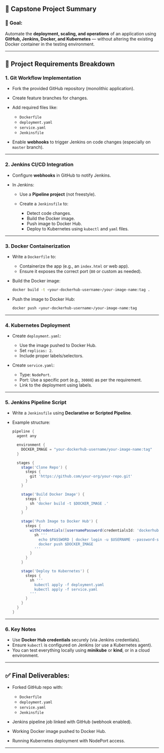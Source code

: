 ## 🔧 **Capstone Project Summary**

### 🎯 **Goal**:

Automate the **deployment, scaling, and operations** of an application using **GitHub, Jenkins, Docker, and Kubernetes** — without altering the existing Docker container in the testing environment.

---

## 📝 **Project Requirements Breakdown**

### **1. Git Workflow Implementation**

* Fork the provided GitHub repository (monolithic application).
* Create feature branches for changes.
* Add required files like:

  * `Dockerfile`
  * `deployment.yaml`
  * `service.yaml`
  * `Jenkinsfile`
* Enable **webhooks** to trigger Jenkins on code changes (especially on `master` branch).

---

### **2. Jenkins CI/CD Integration**

* Configure **webhooks** in GitHub to notify Jenkins.
* In Jenkins:

  * Use a **Pipeline project** (not freestyle).
  * Create a `Jenkinsfile` to:

    * Detect code changes.
    * Build the Docker image.
    * Push image to Docker Hub.
    * Deploy to Kubernetes using `kubectl` and `yaml` files.

---

### **3. Docker Containerization**

* Write a `Dockerfile` to:

  * Containerize the app (e.g., an `index.html` or web app).
  * Ensure it exposes the correct port (`80` or custom as needed).
* Build the Docker image:

  ```sh
  docker build -t <your-dockerhub-username>/your-image-name:tag .
  ```
* Push the image to Docker Hub:

  ```sh
  docker push <your-dockerhub-username>/your-image-name:tag
  ```

---

### **4. Kubernetes Deployment**

* Create `deployment.yaml`:

  * Use the image pushed to Docker Hub.
  * Set `replicas: 2`.
  * Include proper labels/selectors.

* Create `service.yaml`:

  * Type: `NodePort`.
  * Port: Use a specific port (e.g., `30008`) as per the requirement.
  * Link to the deployment using labels.

---

### **5. Jenkins Pipeline Script**

* Write a `Jenkinsfile` using **Declarative or Scripted Pipeline**.
* Example structure:

  ```groovy
  pipeline {
    agent any

    environment {
      DOCKER_IMAGE = "your-dockerhub-username/your-image-name:tag"
    }

    stages {
      stage('Clone Repo') {
        steps {
          git 'https://github.com/your-org/your-repo.git'
        }
      }

      stage('Build Docker Image') {
        steps {
          sh 'docker build -t $DOCKER_IMAGE .'
        }
      }

      stage('Push Image to Docker Hub') {
        steps {
          withCredentials([usernamePassword(credentialsId: 'dockerhub-creds', usernameVariable: 'USERNAME', passwordVariable: 'PASSWORD')]) {
            sh '''
              echo $PASSWORD | docker login -u $USERNAME --password-stdin
              docker push $DOCKER_IMAGE
            '''
          }
        }
      }

      stage('Deploy to Kubernetes') {
        steps {
          sh '''
            kubectl apply -f deployment.yaml
            kubectl apply -f service.yaml
          '''
        }
      }
    }
  }
  ```

---

### **6. Key Notes**

* Use **Docker Hub credentials** securely (via Jenkins credentials).
* Ensure `kubectl` is configured on Jenkins (or use a Kubernetes agent).
* You can test everything locally using **minikube** or **kind**, or in a cloud environment.

---

## ✅ Final Deliverables:

* Forked GitHub repo with:

  * `Dockerfile`
  * `deployment.yaml`
  * `service.yaml`
  * `Jenkinsfile`
* Jenkins pipeline job linked with GitHub (webhook enabled).
* Working Docker image pushed to Docker Hub.
* Running Kubernetes deployment with NodePort access.

---
